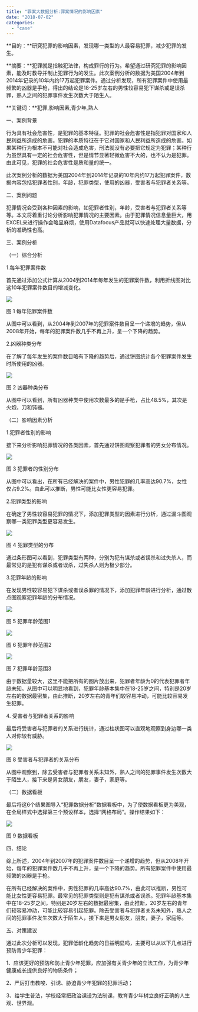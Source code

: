 ```yaml
---
title: "罪案大数据分析:罪案情况的影响因素"
date: "2018-07-02"
categories: 
  - "case"
---
```


**目的：**研究犯罪的影响因素，发现哪一类型的人最容易犯罪，减少犯罪的发生。

**摘要：**犯罪就是指触犯法律，构成罪行的行为。希望通过研究犯罪的影响因素，能及时教导并制止犯罪行为的发生。此次案例分析的数据为美国2004年到2014年记录的10年内约17万起犯罪案件。通过分析发现，所有犯罪案件中使用最频繁的凶器是手枪，得出的结论是18-25岁左右的男性较容易犯下谋杀或是误杀罪，熟人之间的犯罪事件发生次数大于陌生人。

**关键词：**犯罪,影响因素,青少年,熟人

一、案例背景

行为具有社会危害性，是犯罪的基本特征。犯罪的社会危害性是指犯罪对国家和人民利益所造成的危害。犯罪的本质特征在于它对国家和人民利益所造成的危害。如果某种行为根本不可能对社会造成危害，刑法就没有必要把它规定为犯罪；某种行为虽然具有一定的社会危害性，但是情节显著轻微危害不大的，也不认为是犯罪。由此可见，犯罪的社会危害性是质和量的统一。

此次案例分析的数据为美国2004年到2014年记录的10年内约17万起犯罪案件，数据内容包括犯罪者性别，年龄，犯罪类型，使用的凶器，受害者与犯罪者关系等。

二、案例问题

犯罪情况会受到各种因素的影响，如犯罪者性别，年龄，受害者与犯罪者关系等等。本文将着重讨论分析影响犯罪情况的主要因素。由于犯罪情况信息量巨大，用EXCEL来进行操作会略显麻烦，使用Datafocus产品就可以快速处理大量数据，分析的准确性也高。

三、案例分析

（一）综合分析

1.每年犯罪案件数

首先通过添加公式计算从2004到2014年每年发生的犯罪案件数，利用折线图对比这10年犯罪案件数目的增减变化。

![](images/word-image-17.png)

图 1 每年犯罪案件数

从图中可以看到，从2004年到2007年的犯罪案件数目呈一个递增的趋势，但从2008年开始，每年的犯罪案件数几乎不再上升，呈一个下降的趋势。

2.凶器种类分布

在了解了每年发生的案件数目略有下降的趋势后，通过饼图统计各个犯罪案件发生时所使用的凶器。

![](images/word-image-18.png)

图 2 凶器种类分布

从图中可以看到，所有凶器种类中使用次数最多的是手枪，占比48.5%，其次是火炮，刀和钝器。

（二）影响因素分析

1.犯罪者性别的影响

接下来分析影响犯罪情况的各类因素，首先通过饼图观察犯罪者的男女分布情况。

![](images/word-image-19.png)

图 3 犯罪者的性别分布

从图中可以看出，在所有已经解决的案件中，男性犯罪的几率高达90.7%，女性仅占9.2%。由此可以推断，男性可能比女性更容易犯罪。

2.犯罪类型的影响

在确定了男性较容易犯罪的情况下，添加犯罪类型的因素进行分析，通过漏斗图观察哪一类犯罪类型更容易发生。

![](images/word-image-20.png)

图 4 犯罪类型的分布

通过条形图可以看到，犯罪类型有两种，分别为犯有谋杀或者误杀和过失杀人，而最常见的是犯有谋杀或者误杀，过失杀人则为极少部分。

3.犯罪年龄的影响

在发现男性较容易犯下谋杀或者误杀罪的情况下，添加犯罪年龄进行分析，通过散点图观察犯罪年龄的分布情况。

![](images/word-image-21.png)

图 5 犯罪年龄范围1

![](images/word-image-22.png)

图 6 犯罪年龄范围2

![](images/word-image-23.png)

图 7 犯罪年龄范围3

由于数据量较大，这里不能把所有的图片放出来，犯罪者年龄为0的代表犯罪者年龄未知。从图中可以明显地看到，犯罪年龄基本集中在18-25岁之间，特别是20岁左右的数据最密集，由此推断，20岁左右的青年们较容易冲动，可能比较容易发生犯罪。

4\. 受害者与犯罪者关系的影响

最后将受害者与犯罪者的关系进行统计，通过柱状图可以直观地观察到身边哪一类人对你较有威胁。

![](images/word-image-24.png)

图 8 受害者与犯罪者的关系分布

从图中观察到，除去受害者与犯罪者关系未知外，熟人之间的犯罪事件发生次数大于陌生人，接下来是男女朋友，朋友，妻子，家庭等。

（二）数据看板

最后将这6个结果图导入“犯罪数据分析”数据看板中，为了使数据看板更为美观，在全局样式中选择第三个预设样本，选择“网格布局”。操作结果如下：

![](images/word-image-25.png)

图 9 数据看板

四、结论

综上所述，2004年到2007年的犯罪案件数目呈一个递增的趋势，但从2008年开始，每年的犯罪案件数几乎不再上升，呈一个下降的趋势。所有犯罪案件中使用最频繁的凶器是手枪。

在所有已经解决的案件中，男性犯罪的几率高达90.7%，由此可以推断，男性可能比女性更容易犯罪。最常见的犯罪类型则是犯有谋杀或者误杀。犯罪年龄基本集中在18-25岁之间，特别是20岁左右的数据最密集，由此推断，20岁左右的青年们较容易冲动，可能比较容易引起犯罪。除去受害者与犯罪者关系未知外，熟人之间的犯罪事件发生次数大于陌生人，接下来是男女朋友，朋友，妻子，家庭等。

五、对策建议

通过此次分析可以发现，犯罪低龄化趋势的日益明显吗，主要可以从以下几点进行预防青少年犯罪：

1、应该更好的预防和防止青少年犯罪，应加强有关青少年的立法工作，为青少年健康成长提供良好的物质条件；

2、严厉打击教唆、引诱、胁迫青少年犯罪的犯罪活动；

3、给学生普法，学校经常把政治课设为法制课，教育青少年树立良好正确的人生观、世界观。
